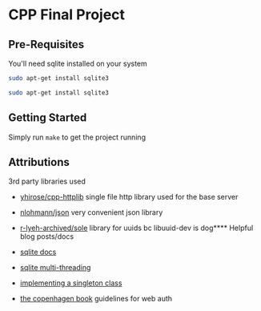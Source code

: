 # CPP Final Project

## Pre-Requisites

You'll need sqlite installed on your system

```bash
sudo apt-get install sqlite3
```

```bash
sudo apt-get install sqlite3
```

## Getting Started

Simply run `make` to get the project running

## Attributions

3rd party libraries used

- [yhirose/cpp-httplib](https://github.com/yhirose/cpp-httplib) single file http library used for the base server
- [nlohmann/json](https://github.com/nlohmann/json) very convenient json library
- [r-lyeh-archived/sole](https://github.com/r-lyeh-archived/sole) library for uuids bc libuuid-dev is dog\*\*\*\*
  Helpful blog posts/docs

- [sqlite docs](https://www.sqlite.org/cintro.html)
- [sqlite multi-threading](https://www.codeproject.com/Articles/5379574/More-SQLite-Multi-threading)
- [implementing a singleton class](https://www.geeksforgeeks.org/implementation-of-singleton-class-in-cpp/)
- [the copenhagen book](https://thecopenhagenbook.com/) guidelines for web auth
